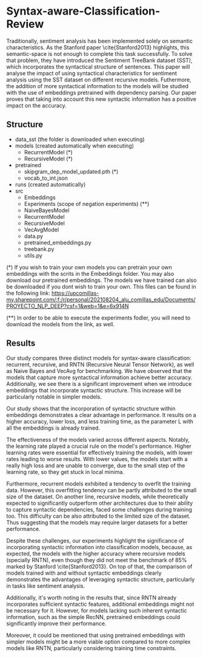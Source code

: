 # Syntax-aware-Classification-Review
Traditionally, sentiment analysis has been implemented solely on semantic characteristics. As the Stanford paper \cite{Stanford2013} highlights, this semantic-space is not enough to complete this task successfully. To solve that problem, they have introduced the Sentiment TreeBank dataset (SST), which incorporates the syntactical structure of sentences. This paper will analyse the impact of using syntactical characteristics for sentiment analysis using the SST dataset on different recursive models. Futhermore, the addition of more syntactical information to the models will be studied with the use of embeddings pretrained with dependency parsing. Our paper proves that taking into account this new syntactic information has a positive impact on the accuracy.

## Structure
- data_sst (the folder is downloaded when executing)
- models (created automatically when executing)
  - RecurrentModel (*)
  - RecursiveModel (*)
- pretrained
  - skipgram_dep_model_updated.pth (*)
  - vocab_to_int.json
- runs (created automatically)
- src
  - Embeddings
  - Experiments (scope of negation experiments) (**)
  - NaiveBayesModel
  - RecurrentModel
  - RecursiveModel
  - VecAvgModel
  - data.py
  - pretrained_embeddings.py
  - treebank.py
  - utils.py

(*) If you wish to train your own models you can pretrain your own embeddings with the scrits in the Embeddings folder. You may also download our pretrained embeddings. The models we have trained can also be downloaded if you dont wish to train your own. This files can be found in the following link:
  https://upcomillas-my.sharepoint.com/:f:/r/personal/202108204_alu_comillas_edu/Documents/PROYECTO_NLP_DEEP?csf=1&web=1&e=6x914N

(**) In order to be able to execute the experiments fodler, you will need to download the models from the link, as well.

## Results
Our study compares three distinct models for syntax-aware classification: recurrent, recursive, and RNTN (Recursive Neural Tensor Network), as well as Naive Bayes and VecAvg for benchmarking. We have observed that the models that capture more syntactical information achieve better accuracy. Additionally, we see  there is a significant improvement when we introduce embeddings that incorporate syntactic structure. This increase will be particularly notable in simpler models.

Our study shows that the incorporation of syntactic structure within embeddings demonstrates a clear advantage in performance. It results on a higher accuracy, lower loss, and less training time, as the parameter L with all the embeddings is already trained.

The effectiveness of the models varied across different aspects. Notably, the learning rate played a crucial rule on the model's performance. Higher learning rates were essential for effectively training the models, with lower rates leading to worse results. With lower values, the models start with a really high loss and are unable to converge, due to the small step of the learning rate, so they get stuck in local minima.

Furthermore, recurrent models exhibited a tendency to overfit the training data. However, this overfitting tendency can be partly attributed to the small size of the dataset. On another line, recursive models, while theoretically expected to significantly outperform other architectures  due to their ability to capture syntactic dependencies, faced some challenges during training too. This difficulty can be also attributed to the limited size of the dataset. Thus suggesting that the models may require larger datasets for a better performance.

Despite these challenges, our experiments highlight the significance of incorporating syntactic information into classification models, because, as expected, the models with the higher accuracy where recursive models (specially RNTN), even though they did not meet the benchmark of 85\% marked by Stanford \cite{Stanford2013}. On top of that, the comparison of models trained with and without syntactic embeddings clearly demonstrates the advantages of leveraging syntactic structure, particularly in tasks like sentiment analysis.

Additionally, it's worth noting in the results that, since RNTN already incorporates sufficient syntactic features, additional embeddings might not be necessary for it. However, for models lacking such inherent syntactic information, such as the simple RecNN, pretrained embeddings could significantly improve their performance.

Moreover, it could be mentioned that using pretrained embeddings with simpler models might be a more viable option compared to more complex models like RNTN, particularly considering training time constraints.
